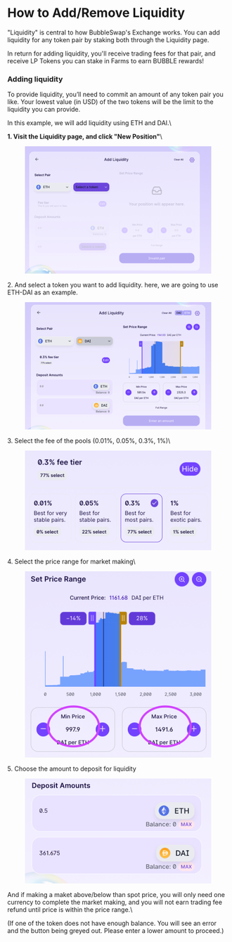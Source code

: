 # How to Add/Remove Liquidity

"Liquidity" is central to how BubbleSwap's Exchange works. You can add liquidity for any token pair by staking both through the Liquidity page.

In return for adding liquidity, you'll receive trading fees for that pair, and receive LP Tokens you can stake in Farms to earn BUBBLE rewards!

### Adding liquidity

To provide liquidity, you’ll need to commit an amount of any token pair you like. Your lowest value (in USD) of the two tokens will be the limit to the liquidity you can provide.

In this example, we will add liquidity using ETH and DAI.\


**1. Visit the Liquidity page, and click "New Position"**\


<figure><img src="../../.gitbook/assets/Screen Shot 2022-11-20 at 8.05.19 PM.png" alt=""><figcaption></figcaption></figure>

2\. And select a token you want to add liquidity. here, we are going to use ETH-DAI as an example.

<figure><img src="../../.gitbook/assets/Screen Shot 2022-11-20 at 8.07.12 PM.png" alt=""><figcaption></figcaption></figure>

3\. Select the fee of the pools (0.01%, 0.05%, 0.3%, 1%)\


<figure><img src="../../.gitbook/assets/Screen Shot 2022-11-20 at 8.08.32 PM.png" alt=""><figcaption></figcaption></figure>

4\. Select the price range for market making\


<figure><img src="../../.gitbook/assets/Screen Shot 2022-11-20 at 8.09.36 PM.png" alt=""><figcaption></figcaption></figure>

5\. Choose the amount to deposit for liquidity

<figure><img src="../../.gitbook/assets/Screen Shot 2022-11-20 at 8.11.07 PM.png" alt=""><figcaption></figcaption></figure>

And if making a maket above/below than spot price, you will only need one currency to complete the market making, and you will not earn trading fee refund until price is within the price range.\


(If one of the token does not have enough balance. You will see an error and the button being greyed out. Please enter a lower amount to proceed.)
